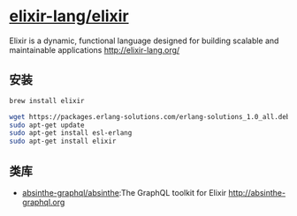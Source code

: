 # [elixir-lang/elixir](https://github.com/elixir-lang/elixir)

Elixir is a dynamic, functional language designed for building scalable and maintainable applications http://elixir-lang.org/


## 安装

```sh
brew install elixir

wget https://packages.erlang-solutions.com/erlang-solutions_1.0_all.deb && sudo dpkg -i erlang-solutions_1.0_all.deb
sudo apt-get update
sudo apt-get install esl-erlang
sudo apt-get install elixir
```

## 类库

* [absinthe-graphql/absinthe](https://github.com/absinthe-graphql/absinthe):The GraphQL toolkit for Elixir http://absinthe-graphql.org
